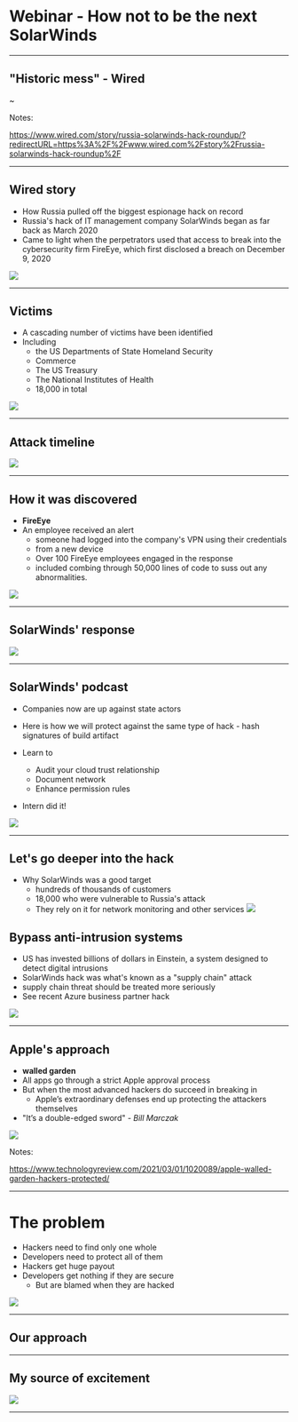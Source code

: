 # Webinar - How not to be the next SolarWinds

---

## "Historic mess" - Wired

~[](../images/solarwinds.jpg)

Notes:

https://www.wired.com/story/russia-solarwinds-hack-roundup/?redirectURL=https%3A%2F%2Fwww.wired.com%2Fstory%2Frussia-solarwinds-hack-roundup%2F

---

## Wired story

* How Russia pulled off the biggest espionage hack on record
* Russia's hack of IT management company SolarWinds began as far back as March 2020
* Came to light when the perpetrators used that access to break into the cybersecurity firm FireEye, which first disclosed a breach on December 9, 2020

![](../images/pexels-oliver-schmid-4394299.jpg)

---

## Victims

* A cascading number of victims have been identified
* Including 
    * the US Departments of State Homeland Security
    * Commerce
    * The US Treasury
    * The National Institutes of Health
    * 18,000 in total
    
![](../images/pexels-photo-114108.jpeg)    

---
    
## Attack timeline 
![](../images/timeline.png)

---

## How it was discovered

* **FireEye**
* An employee received an alert
    * someone had logged into the company's VPN using their credentials
    * from a new device
    * Over 100 FireEye employees engaged in the response
    * included combing through 50,000 lines of code to suss out any abnormalities.
    
![](../images/pexels-black-ice-1314544.jpg)

---    

## SolarWinds' response

![](../images/solarwinds-podcast.png)

---
## SolarWinds' podcast

* Companies now are up against state actors
* Here is how we will protect against the same type of hack - hash signatures of build artifact    
* Learn to
    * Audit your cloud trust relationship
    * Document network
    * Enhance permission rules
    
* Intern did it!
    
![](../images/pexels-anders-kristensen-447570.jpg)

---

## Let's go deeper into the hack

* Why SolarWinds was a good target
    * hundreds of thousands of customers
    * 18,000 who were vulnerable to Russia's attack
    * They rely on it for network monitoring and other services
![](../images/pexels-clem-onojeghuo-375889.jpg)
    
## Bypass anti-intrusion systems

* US has invested billions of dollars in Einstein, a system designed to detect digital intrusions
* SolarWinds hack was what's known as a "supply chain" attack
* supply chain threat should be treated more seriously
* See recent Azure business partner hack

![](../images/pexels-photomix-company-226746.jpg)

---


## Apple's approach

* **walled garden**
* All apps go through a strict Apple approval process
* But when the most advanced hackers do succeed in breaking in
    * Apple’s extraordinary defenses end up protecting the attackers themselves
* "It’s a double-edged sword" - _Bill Marczak_
    
![](../images/pexels-mali-maeder-102104.jpg)

    
Notes:

https://www.technologyreview.com/2021/03/01/1020089/apple-walled-garden-hackers-protected/

---

# The problem

* Hackers need to find only one whole
* Developers need to protect all of them
* Hackers get huge payout
* Developers get nothing if they are secure
    * But are blamed when they are hacked
    
![](../images/pexels-rfstudio-3867211.jpg)

---
    
## Our approach

---

## My source of excitement

![](../images/riskybiz.png)

---

